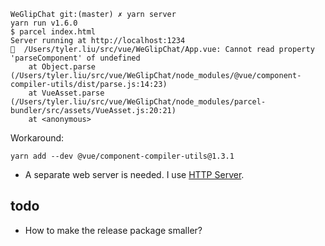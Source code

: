 ```
WeGlipChat git:(master) ✗ yarn server
yarn run v1.6.0
$ parcel index.html
Server running at http://localhost:1234
🚨  /Users/tyler.liu/src/vue/WeGlipChat/App.vue: Cannot read property 'parseComponent' of undefined
    at Object.parse (/Users/tyler.liu/src/vue/WeGlipChat/node_modules/@vue/component-compiler-utils/dist/parse.js:14:23)
    at VueAsset.parse (/Users/tyler.liu/src/vue/WeGlipChat/node_modules/parcel-bundler/src/assets/VueAsset.js:20:21)
    at <anonymous>
```

Workaround:

```
yarn add --dev @vue/component-compiler-utils@1.3.1
```


- A separate web server is needed. I use [HTTP Server](https://tylingsoft.com/http-server/).


## todo

- How to make the release package smaller?
